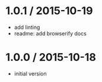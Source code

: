 
1.0.1 / 2015-10-19
==================

  * add linting
  * readme: add browserify docs

1.0.0 / 2015-10-18
==================

  * initial version
